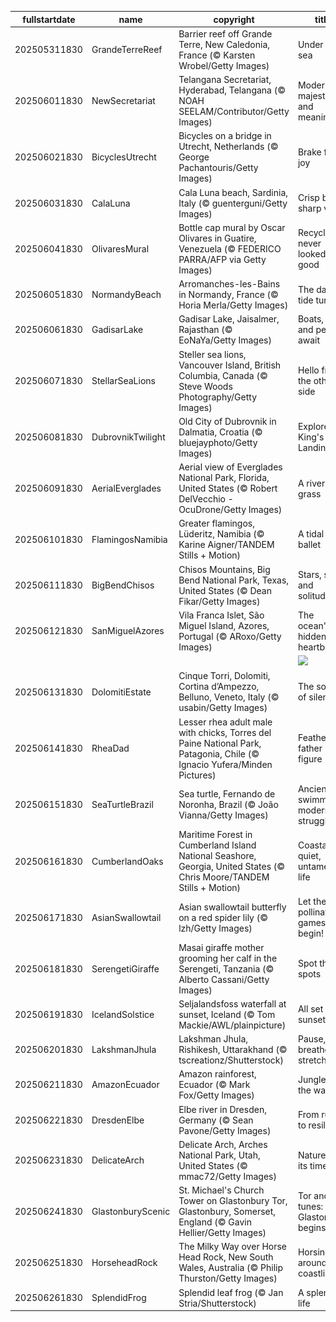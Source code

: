 |fullstartdate|name|copyright|title|image|
|--|--|--|--|--|
202505311830|GrandeTerreReef|Barrier reef off Grande Terre, New Caledonia, France (© Karsten Wrobel/Getty Images)|Under the sea|![](/en-IN/2025/06/202505311830GrandeTerreReef.jpg)|
202506011830|NewSecretariat|Telangana Secretariat, Hyderabad, Telangana (© NOAH SEELAM/Contributor/Getty Images)|Modern, majestic and meaningful|![](/en-IN/2025/06/202506011830NewSecretariat.jpg)|
202506021830|BicyclesUtrecht|Bicycles on a bridge in Utrecht, Netherlands (© George Pachantouris/Getty Images)|Brake for joy|![](/en-IN/2025/06/202506021830BicyclesUtrecht.jpg)|
202506031830|CalaLuna|Cala Luna beach, Sardinia, Italy (© guenterguni/Getty Images)|Crisp blues, sharp views|![](/en-IN/2025/06/202506031830CalaLuna.jpg)|
202506041830|OlivaresMural|Bottle cap mural by Oscar Olivares in Guatire, Venezuela (© FEDERICO PARRA/AFP via Getty Images)|Recycling never looked so good|![](/en-IN/2025/06/202506041830OlivaresMural.jpg)|
202506051830|NormandyBeach|Arromanches-les-Bains in Normandy, France (© Horia Merla/Getty Images)|The day the tide turned|![](/en-IN/2025/06/202506051830NormandyBeach.jpg)|
202506061830|GadisarLake|Gadisar Lake, Jaisalmer, Rajasthan (© EoNaYa/Getty Images)|Boats, birds and peace await|![](/en-IN/2025/06/202506061830GadisarLake.jpg)|
202506071830|StellarSeaLions|Steller sea lions, Vancouver Island, British Columbia, Canada (© Steve Woods Photography/Getty Images)|Hello from the other side|![](/en-IN/2025/06/202506071830StellarSeaLions.jpg)|
202506081830|DubrovnikTwilight|Old City of Dubrovnik in Dalmatia, Croatia (© bluejayphoto/Getty Images)|Explore King's Landing|![](/en-IN/2025/06/202506081830DubrovnikTwilight.jpg)|
202506091830|AerialEverglades|Aerial view of Everglades National Park, Florida, United States (© Robert DelVecchio - OcuDrone/Getty Images)|A river of grass|![](/en-IN/2025/06/202506091830AerialEverglades.jpg)|
202506101830|FlamingosNamibia|Greater flamingos, Lüderitz, Namibia (© Karine Aigner/TANDEM Stills + Motion)|A tidal ballet|![](/en-IN/2025/06/202506101830FlamingosNamibia.jpg)|
202506111830|BigBendChisos|Chisos Mountains, Big Bend National Park, Texas, United States (© Dean Fikar/Getty Images)|Stars, stone and solitude|![](/en-IN/2025/06/202506111830BigBendChisos.jpg)|
202506121830|SanMiguelAzores|Vila Franca Islet, São Miguel Island, Azores, Portugal (© ARoxo/Getty Images)|The ocean's hidden heartbeat|![](/en-IN/2025/06/202506121830SanMiguelAzores.jpg)|
||||![](/en-IN/2025/06/.jpg)|
202506131830|DolomitiEstate|Cinque Torri, Dolomiti, Cortina d’Ampezzo, Belluno, Veneto, Italy (© usabin/Getty Images)|The sounds of silence|![](/en-IN/2025/06/202506131830DolomitiEstate.jpg)|
202506141830|RheaDad|Lesser rhea adult male with chicks, Torres del Paine National Park, Patagonia, Chile (© Ignacio Yufera/Minden Pictures)|Feathered father figure|![](/en-IN/2025/06/202506141830RheaDad.jpg)|
202506151830|SeaTurtleBrazil|Sea turtle, Fernando de Noronha, Brazil (© João Vianna/Getty Images)|Ancient swimmers, modern struggles|![](/en-IN/2025/06/202506151830SeaTurtleBrazil.jpg)|
202506161830|CumberlandOaks|Maritime Forest in Cumberland Island National Seashore, Georgia, United States (© Chris Moore/TANDEM Stills + Motion)|Coastal quiet, untamed life|![](/en-IN/2025/06/202506161830CumberlandOaks.jpg)|
202506171830|AsianSwallowtail|Asian swallowtail butterfly on a red spider lily (© lzh/Getty Images)|Let the pollinating games begin!|![](/en-IN/2025/06/202506171830AsianSwallowtail.jpg)|
202506181830|SerengetiGiraffe|Masai giraffe mother grooming her calf in the Serengeti, Tanzania (© Alberto Cassani/Getty Images)|Spot the spots|![](/en-IN/2025/06/202506181830SerengetiGiraffe.jpg)|
202506191830|IcelandSolstice|Seljalandsfoss waterfall at sunset, Iceland (© Tom Mackie/AWL/plainpicture)|All set for sunset|![](/en-IN/2025/06/202506191830IcelandSolstice.jpg)|
202506201830|LakshmanJhula|Lakshman Jhula, Rishikesh, Uttarakhand (© tscreationz/Shutterstock)|Pause, breathe and stretch|![](/en-IN/2025/06/202506201830LakshmanJhula.jpg)|
202506211830|AmazonEcuador|Amazon rainforest, Ecuador (© Mark Fox/Getty Images)|Jungle all the way|![](/en-IN/2025/06/202506211830AmazonEcuador.jpg)|
202506221830|DresdenElbe|Elbe river in Dresden, Germany (© Sean Pavone/Getty Images)|From ruins to resilience|![](/en-IN/2025/06/202506221830DresdenElbe.jpg)|
202506231830|DelicateArch|Delicate Arch, Arches National Park, Utah, United States (© mmac72/Getty Images)|Nature took its time|![](/en-IN/2025/06/202506231830DelicateArch.jpg)|
202506241830|GlastonburyScenic|St. Michael's Church Tower on Glastonbury Tor, Glastonbury, Somerset, England (© Gavin Hellier/Getty Images)|Tor and tunes: Glastonbury begins|![](/en-IN/2025/06/202506241830GlastonburyScenic.jpg)|
202506251830|HorseheadRock|The Milky Way over Horse Head Rock, New South Wales, Australia (© Philip Thurston/Getty Images)|Horsing around the coastline|![](/en-IN/2025/06/202506251830HorseheadRock.jpg)|
202506261830|SplendidFrog|Splendid leaf frog (© Jan Stria/Shutterstock)|A splendid life|![](/en-IN/2025/06/202506261830SplendidFrog.jpg)|
